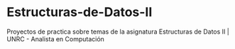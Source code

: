 # Estructuras-de-Datos-II
Proyectos de practica sobre temas de la asignatura Estructuras de Datos II | UNRC - Analista en Computación 
